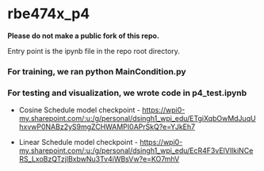 # rbe474x_p4

**Please do not make a public fork of this repo.**

Entry point is the ipynb file in the repo root directory.

### For training, we ran python MainCondition.py

### For testing and visualization, we wrote code in p4_test.ipynb

* Cosine Schedule model checkpoint - https://wpi0-my.sharepoint.com/:u:/g/personal/dsingh1_wpi_edu/ETgiXqbOwMdJuqUhxvwP0NABz2yS9mgZCHWAMPI0APrSkQ?e=YJkEh7

* Linear Schedule model checkpoint - https://wpi0-my.sharepoint.com/:u:/g/personal/dsingh1_wpi_edu/EcR4F3vElVlIkiNCeRS_LxoBzQTzjlBxbwNu3Tv4iWBsVw?e=KO7mhV
